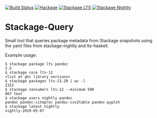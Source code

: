 [![Build Status](https://travis-ci.org/juhp/stackage-query.png)](https://travis-ci.org/juhp/stackage-query)
[![Hackage](http://img.shields.io/hackage/v/stackage-query.png)](http://hackage.haskell.org/package/stackage-query)
[![Stackage LTS](http://stackage.org/package/stackage-query/badge/lts)](http://stackage.org/lts/package/stackage-query)
[![Stackage Nightly](http://stackage.org/package/stackage-query/badge/nightly)](http://stackage.org/nightly/package/stackage-query)

# Stackage-Query

Small tool that queries package metadata from Stackage snapshots
using the yaml files from stackage-nightly and lts-haskell.

Example usage:

```
$ stackage package lts pandoc
2.5
$ stackage core lts-12
<list of ghc library versions>
$ stackage packages lts-13.20 | wc -l
2322
$ stackage consumers lts-12 --minimum 500
867 text
$ stackage users nightly pandoc
pandoc pandoc-citeproc pandoc-csv2table pandoc-pyplot
$ stackage latest nightly
nightly-2019-05-07
```
